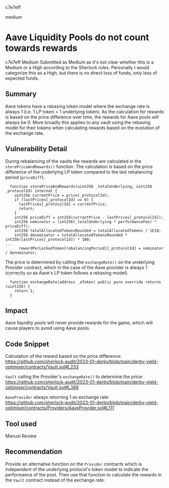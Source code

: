 c7e7eff

medium

# Aave Liquidity Pools do not count towards rewards

c7e7eff
Medium
Submitted as Medium as it's not clear whether this is a Medium or a High according to the Sherlock rules. Personally I would categorize this as a High, but there is no direct loss of funds, only loss of expected funds.

## Summary
Aave tokens have a rebasing token model  where the exchange rate is always 1 (i.e. 1 LP token = 1 underlying token). 
As the calculation for rewards is based on the price difference over time, the rewards for Aave pools will always be 0. More broadly this applies to any vault using the rebasing model for their tokens when calculating rewards based on the evolution of the exchange rate.

## Vulnerability Detail
During rebalancing of the vaults the rewards are calculated in the `storePriceAndRewards()` function. The calculation is based on the price difference of the underlying LP token compared to the last rebalancing period (`priceDiff`). 
```solidity
  function storePriceAndRewards(uint256 _totalUnderlying, uint256 _protocolId) internal {
    uint256 currentPrice = price(_protocolId);
    if (lastPrices[_protocolId] == 0) {
      lastPrices[_protocolId] = currentPrice;
      return;
    }
    int256 priceDiff = int256(currentPrice - lastPrices[_protocolId]);
    int256 nominator = (int256(_totalUnderlying * performanceFee) * priceDiff);
    int256 totalAllocatedTokensRounded = totalAllocatedTokens / 1E18;
    int256 denominator = totalAllocatedTokensRounded * int256(lastPrices[_protocolId]) * 100;
...
	  rewardPerLockedToken[rebalancingPeriod][_protocolId] = nominator / denominator;
```
The price is determined by calling the `exchangeRate()` on the underlying Provider contract, which in the case of the Aave provider is always 1 (correctly so as Aave's LP token follows a rebasing model).
```solidity
  function exchangeRate(address _aToken) public pure override returns (uint256) {
    return 1;
  }
```

## Impact
Aave liquidity pools will never provide rewards for the game, which will cause players to avoid using Aave pools.

## Code Snippet
Calculation of the reward based on the price difference:
https://github.com/sherlock-audit/2023-01-derby/blob/main/derby-yield-optimiser/contracts/Vault.sol#L233

`Vault` calling the Provider's `exchangeRate()` to determine the price:
https://github.com/sherlock-audit/2023-01-derby/blob/main/derby-yield-optimiser/contracts/Vault.sol#L389

`AaveProvider` always returning 1 as exchange rate:
https://github.com/sherlock-audit/2023-01-derby/blob/main/derby-yield-optimiser/contracts/Providers/AaveProvider.sol#L111

## Tool used
Manual Review

## Recommendation
Provide an alternative function on the `Provider` contracts which is independent of the underlying protocol's token model to indicate the performance of the pool. Then use that function to calculate the rewards in the `Vault` contract instead of the exchange rate.